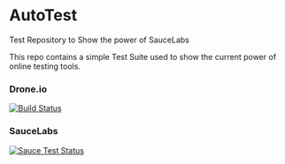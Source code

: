 # AutoTest
Test Repository to Show the power of SauceLabs

This repo contains a simple Test Suite used to show the current power of online testing tools.


### Drone.io
[![Build Status](https://drone.io/github.com/Kuraokami/AutoTest/status.png)](https://drone.io/github.com/Kuraokami/AutoTest/latest)

### SauceLabs
[![Sauce Test Status](https://saucelabs.com/buildstatus/Snake)](https://saucelabs.com/u/Snake)
